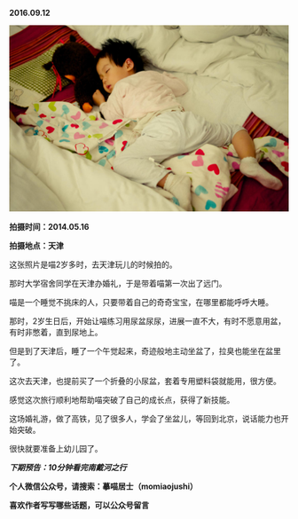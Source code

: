 
          
            
**2016.09.12**



![](img/51001-f0c00b62aa537cf3.jpg)




**拍摄时间：2014.05.16**

**拍摄地点：天津**

这张照片是喵2岁多时，去天津玩儿的时候拍的。

那时大学宿舍同学在天津办婚礼，于是带着喵第一次出了远门。

喵是一个睡觉不挑床的人，只要带着自己的奇奇宝宝，在哪里都能呼呼大睡。

那时，2岁生日后，开始让喵练习用尿盆尿尿，进展一直不大，有时不愿意用盆，有时非憋着，直到尿地上。

但是到了天津后，睡了一个午觉起来，奇迹般地主动坐盆了，拉臭也能坐在盆里了。

这次去天津，也提前买了一个折叠的小尿盆，套着专用塑料袋就能用，很方便。

感觉这次旅行顺利地帮助喵突破了自己的成长点，获得了新技能。

这场婚礼游，做了高铁，见了很多人，学会了坐盆儿，等回到北京，说话能力也开始突破。

很快就要准备上幼儿园了。


***下期预告：10分钟看完南戴河之行***


**个人微信公众号，请搜索：摹喵居士（momiaojushi）**

**喜欢作者写写哪些话题，可以公众号留言**

          
        
